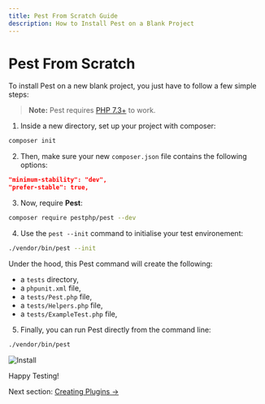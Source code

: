 ```yaml
---
title: Pest From Scratch Guide
description: How to Install Pest on a Blank Project
---
```


# Pest From Scratch

To install Pest on a new blank project, you just have to follow a few simple steps:

> **Note:** Pest requires [PHP 7.3+](https://php.net/releases/) to work.

1. Inside a new directory, set up your project with composer:

```bash
composer init
```

2. Then, make sure your new `composer.json` file contains the following options:

```json
"minimum-stability": "dev",
"prefer-stable": true,
```

3. Now, require **Pest**:

```bash
composer require pestphp/pest --dev
```

4. Use the `pest --init` command to initialise your test environement:

```bash
./vendor/bin/pest --init
```

Under the hood, this Pest command will create the following:

- a `tests` directory,
- a `phpunit.xml` file,
- a `tests/Pest.php` file,
- a `tests/Helpers.php` file,
- a `tests/ExampleTest.php` file,

5. Finally, you can run Pest directly from the command line:

```bash
./vendor/bin/pest
```

![Install](/assets/img/pestinit.png)

Happy Testing!

Next section: [Creating Plugins →](/docs/guides/plugins)
